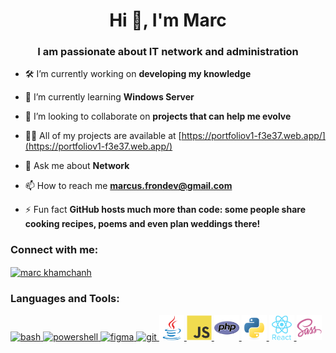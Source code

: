 <h1 align="center">Hi 👋, I'm Marc</h1>
<h3 align="center">I am passionate about IT network and administration</h3>

- 🛠️ I’m currently working on **developing my knowledge**

- 🌱 I’m currently learning **Windows Server**

- 🚀 I’m looking to collaborate on **projects that can help me evolve**

- 👨‍💻 All of my projects are available at [https://portfoliov1-f3e37.web.app/](https://portfoliov1-f3e37.web.app/)

- 💬 Ask me about **Network**

- 📫 How to reach me **marcus.frondev@gmail.com**

- ⚡ Fun fact **GitHub hosts much more than code: some people share cooking recipes, poems and even plan weddings there!**

<h3 align="left">Connect with me:</h3>
<p align="left">
<a href="https://linkedin.com/in/marc khamchanh" target="blank"><img align="center" src="https://raw.githubusercontent.com/rahuldkjain/github-profile-readme-generator/master/src/images/icons/Social/linked-in-alt.svg" alt="marc khamchanh" height="30" width="40" /></a>
</p>

<h3 align="left">Languages and Tools:</h3>
 <p align="left"> </a> <a href="https://www.gnu.org/software/bash/" target="_blank" rel="noreferrer"> <img src="https://www.vectorlogo.zone/logos/gnu_bash/gnu_bash-icon.svg" alt="bash" width="40" height="40"/> </a> <a href="https://docs.microsoft.com/en-us/powershell/" target="_blank" rel="noreferrer">
  <img src="https://www.vectorlogo.zone/logos/powershell/powershell-icon.svg" alt="powershell" width="40" height="40" />
</a> <a href="https://www.figma.com/" target="_blank" rel="noreferrer"> <img src="https://www.vectorlogo.zone/logos/figma/figma-icon.svg" alt="figma" width="40" height="40"/> </a> <a href="https://git-scm.com/" target="_blank" rel="noreferrer"> <img src="https://www.vectorlogo.zone/logos/git-scm/git-scm-icon.svg" alt="git" width="40" height="40"/> </a> <a href="https://www.java.com" target="_blank" rel="noreferrer"> <img src="https://raw.githubusercontent.com/devicons/devicon/master/icons/java/java-original.svg" alt="java" width="40" height="40"/> </a> <a href="https://developer.mozilla.org/en-US/docs/Web/JavaScript" target="_blank" rel="noreferrer"> <img src="https://raw.githubusercontent.com/devicons/devicon/master/icons/javascript/javascript-original.svg" alt="javascript" width="40" height="40"/> </a> <a href="https://www.php.net" target="_blank" rel="noreferrer"> <img src="https://raw.githubusercontent.com/devicons/devicon/master/icons/php/php-original.svg" alt="php" width="40" height="40"/> </a> <a href="https://www.python.org" target="_blank" rel="noreferrer"> <img src="https://raw.githubusercontent.com/devicons/devicon/master/icons/python/python-original.svg" alt="python" width="40" height="40"/> </a> <a href="https://reactjs.org/" target="_blank" rel="noreferrer"> <img src="https://raw.githubusercontent.com/devicons/devicon/master/icons/react/react-original-wordmark.svg" alt="react" width="40" height="40"/> </a> <a href="https://sass-lang.com" target="_blank" rel="noreferrer"> <img src="https://raw.githubusercontent.com/devicons/devicon/master/icons/sass/sass-original.svg" alt="sass" width="40" height="40"/> </a>   </p>
